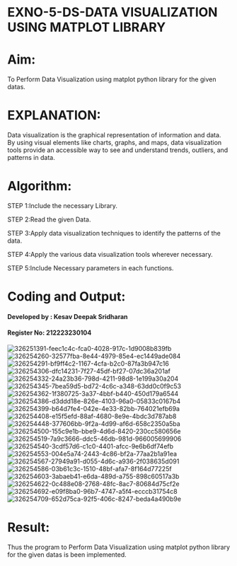   # EXNO-5-DS-DATA VISUALIZATION USING MATPLOT LIBRARY

# Aim:
  To Perform Data Visualization using matplot python library for the given datas.

# EXPLANATION:
Data visualization is the graphical representation of information and data. By using visual elements like charts, graphs, and maps, data visualization tools provide an accessible way to see and understand trends, outliers, and patterns in data.

# Algorithm:
STEP 1:Include the necessary Library.

STEP 2:Read the given Data.

STEP 3:Apply data visualization techniques to identify the patterns of the data.

STEP 4:Apply the various data visualization tools wherever necessary.

STEP 5:Include Necessary parameters in each functions.

# Coding and Output:
#### Developed by : Kesav Deepak Sridharan
#### Register No: 212223230104
![326251391-feec1c4c-fca0-4028-917c-1d9008b839fb](https://github.com/KesavDeepak/EXNO-5-DS/assets/139336019/32aef655-a085-4114-b863-449e04ae1378)
![326254260-32577fba-8e44-4979-85e4-ec1449ade084](https://github.com/KesavDeepak/EXNO-5-DS/assets/139336019/68124cbe-8cff-4980-8f0e-81ef92dff167)
![326254291-bf9ff4c2-1167-4cfa-b2c0-87fa3b947c16](https://github.com/KesavDeepak/EXNO-5-DS/assets/139336019/9ed5d61a-8c82-4550-936b-ca6a1a79c8c3)
![326254306-dfc14231-7f27-45df-bf27-07dc36a201af](https://github.com/KesavDeepak/EXNO-5-DS/assets/139336019/9d17474f-f929-4e22-b6d3-a119798911d6)
![326254332-24a23b36-798d-4211-98d8-1e199a30a204](https://github.com/KesavDeepak/EXNO-5-DS/assets/139336019/2253d93f-8f50-49e9-b958-97f98fd1bdc6)
![326254345-7bea59d5-bd72-4c6c-a348-63dd0c0f9c53](https://github.com/KesavDeepak/EXNO-5-DS/assets/139336019/57d0c93a-9424-4d26-bc03-6fafd69a9687)
![326254362-1f380725-3a37-4bbf-b440-450d179a6544](https://github.com/KesavDeepak/EXNO-5-DS/assets/139336019/00e9c6a9-aa71-4398-b140-a45473be1382)
![326254386-d3ddd18e-826e-4103-96a0-05833c0167b4](https://github.com/KesavDeepak/EXNO-5-DS/assets/139336019/afbc8c3d-c0a7-4327-ba80-ae5e6072a1dc)
![326254399-b64d7fe4-042e-4e33-82bb-764021efb69a](https://github.com/KesavDeepak/EXNO-5-DS/assets/139336019/2a674069-1725-429a-927f-95256fddf98e)
![326254408-e15f5efd-88af-4680-8e9e-4bdc3d787ab8](https://github.com/KesavDeepak/EXNO-5-DS/assets/139336019/f90a29e3-3f72-4a67-9d58-3999fa516ce7)
![326254448-377606bb-9f2a-4d99-af6d-658c2350a5ba](https://github.com/KesavDeepak/EXNO-5-DS/assets/139336019/e184f4c4-997d-4fa5-a4bf-474748b7811e)
![326254500-155c9e1b-bbe9-4d6d-8420-230cc580656e](https://github.com/KesavDeepak/EXNO-5-DS/assets/139336019/db75a8d1-9eb1-4dfd-83aa-118edb22d2ed)
![326254519-7a9c3666-ddc5-46db-981d-966005699906](https://github.com/KesavDeepak/EXNO-5-DS/assets/139336019/cfca3119-cd22-4134-a6aa-4d45886384ad)
![326254540-3cdf57d6-c1c0-4401-afcc-9e6b6df74efb](https://github.com/KesavDeepak/EXNO-5-DS/assets/139336019/c0d78205-99ac-4e53-95ce-62e248f8f235)
![326254553-004e5a74-2443-4c86-bf2a-77aa2b1a91ea](https://github.com/KesavDeepak/EXNO-5-DS/assets/139336019/a4867bc7-e323-4522-9973-932bc02d6e93)
![326254567-27949a91-d055-4d6c-a936-2f038635d091](https://github.com/KesavDeepak/EXNO-5-DS/assets/139336019/69ac15f7-9fb4-4890-8c91-3a2d4bf684b6)
![326254586-03b61c3c-1510-48bf-afa7-8f164d77225f](https://github.com/KesavDeepak/EXNO-5-DS/assets/139336019/da3e0aff-22bd-405f-b482-c2eaa890f0fc)
![326254603-3abaeb41-e6da-489d-a755-898c60517a3b](https://github.com/KesavDeepak/EXNO-5-DS/assets/139336019/90a7e65f-c05a-47ca-ac9c-cee3c5502c43)
![326254622-0c488e08-2768-48fc-8ac7-80684d75cf2e](https://github.com/KesavDeepak/EXNO-5-DS/assets/139336019/1a785561-28b3-48a1-ba11-925bc6ecfcf6)
![326254692-e09f8ba0-96b7-4747-a5f4-ecccb31754c8](https://github.com/KesavDeepak/EXNO-5-DS/assets/139336019/a6a96438-e10c-47fd-9138-adfe9a7766f4)
![326254709-652d75ca-92f5-406c-8247-beda4a490b9e](https://github.com/KesavDeepak/EXNO-5-DS/assets/139336019/b6e3df9a-b6e2-41fd-a444-3510d978df8e)

# Result:
Thus the program to Perform Data Visualization using matplot python library for the given datas is been implemented.

